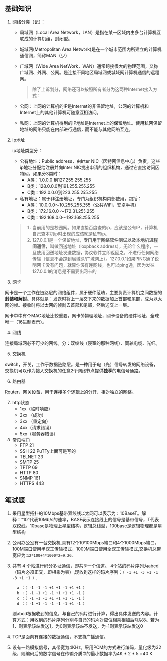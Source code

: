 

## 基础知识
1. 网络分类（记）：

   - 局域网（Local Area Network，LAN）是指在某一区域内由多台计算机互联成的计算机组，封闭型。
   - 城域网(Metropolitan Area Network)是在一个城市范围内所建立的计算机通信网，简称MAN（少）
   - 广域网（Wide Area NetWork，WAN）通常跨接很大的物理范围，又称广域网、外网、公网。是连接不同地区局域网或城域网计算机通信的远程网。

      >除了上诉划分，网络还可以按照所有者分为这两种Internet接入方式：

   - 公网：上网的计算机的IP是Internet的非保留地址，公网的计算机和Internet上的其他计算机可随意互相访问。
   - 私网：上网的计算机得到的IP地址是Internet上的保留地址。使用私网保留地址的网络只能在内部进行通信，而不能与其他网络互连。

2. ip地址

   ip地址类型分：

   - 公有地址：Public address，由Inter NIC（因特网信息中心）负责，这些ip地址分配给注册并向Inter NIC提出申请的组织机构，通过它直接访问因特网。如果分3类时：
      - A类：1.0.0.0 到127.255.255.255
      - B类：128.0.0.0到191.255.255.255
      - C类：192.0.0.0到223.255.255.255
   - 私有地址：属于非注册地址，专门为组织机构内部使用，包括：
      - A类：10.0.0.0～10.255.255.255（公共WiFi，安卓手机）
      - B类：172.16.0.0 ～172.31.255.255
      - C类：192.168.0.0～192.168.255.255
   >1. 当前用的是校园网。如果直接百度查的ip，应该是公有IP，计算机自己查本机ip时出现的应该就是私有ip。     
   >2. 127.0.0.1是一个保留地址，**专门用于网络软件测试以及本地机进程间通信**，叫做回送地址（loopback address），无论什么程序，一旦使用回送地址发送数据，协议软件立即返回之，不进行任何网络传输（信息不会跑到局域网/广域网上）。127.0.0.1如果PING通了说明网卡没有问题，就算你没有连网线，也可以ping通，因为发往127.0.0.1的消息是不需要出网卡的

3. 网卡

网卡是一个工作在链路层的网络组件，属于硬件范畴，主要负责计算机之间数据的**封装和解封**。具体就是：发送时将上一层交下来的数据加上首部和尾部，成为以太网的帧。接收时将以太网的帧剥去首部和尾部，然后送交上一层。

网卡中中有个MAC地址比较重要，网卡的物理地址，网卡设备的硬件地址，全球唯一（16进制表示）。

4. 网线

连接局域网必不可少的网线。分：双绞线（寝室的那种网线）、同轴电缆、光纤。

5. 交换机

switch，开关，工作于数据链路层。是一种用于电（光）信号转发的网络设备，交换机可以作为接入交换机的任意2个网络节点提供**独享**的电信号通路。

6. 路由器

Router，网关设备，用于连接多个逻辑上的分开、相对独立的网络。

7. http状态
   - 1xx（临时响应）
   - 2xx （成功）
   - 3xx （重定向）
   - 4xx（请求错误）
   - 5xx（服务器错误）
8. 常见端口
   - FTP 21 
   - SSH 22 PuTTy上面可是写的
   - TELNET 23 
   - SMTP 25 
   - TFTP 69 
   - HTTP 80 
   - SNMP 161 
   - HTTPS 443

## 笔试题
1. 采用星型拓扑的10Mbps基带双绞线以太网可以表示为：10BaseT。解释：“10”代表10Mb/s的速率，BASE表示连接线上的信号是基带信号，T代表双绞线。10base是物理上星型结构，逻辑总线型，100base是逻辑物理都是星型结构
2. 公司办公室有一台交换机,具有12个10/100Mbps端口和4个1000Mbps端口，100M端口使用半双工传输模式，1000M端口使用全双工传输模式,交换机总带宽应为:`12*100+4*1000*2=9.2G`.
3. 共有 4 个站进行码分多址通信，即共享一个信道。 4个站的码片序列为abcd（码片必须正交，即相乘为零）,现收到这样的码片序列：`（ -1 +1 -3 +1 -1 -3 +1 +1 ）`,

         a ：（ -1 -1 -1 +1 +1 -1 +1 +1 ）
         b ：（ -1 -1 +1 -1 +1 +1 +1 -1 ）
         c ：（ -1 +1 -1 +1 +1 +1 -1 -1 ） 
         d ：（ -1 +1 -1 -1 -1 -1 +1 -1 ）
    则abcd根据收到的信息，与自己的码片进行计算，得出具体发送的内容。计算方式：用收到的码片序列分别与自己的码片对应位相乘相加后除以8。若为1，则表示该站发送1，为0则表示该站不发送，为-1则表示该站发送0
 
4. TCP是面向有连接的数据通信，不支持广播通信。

5. 设有一路模拟信号，其带宽为4KHz，采用PCM的方式进行编码，量化级为32级，则编码后的数字信号在传输介质中的最小数据率为4K * 2 * 5 =40 K

